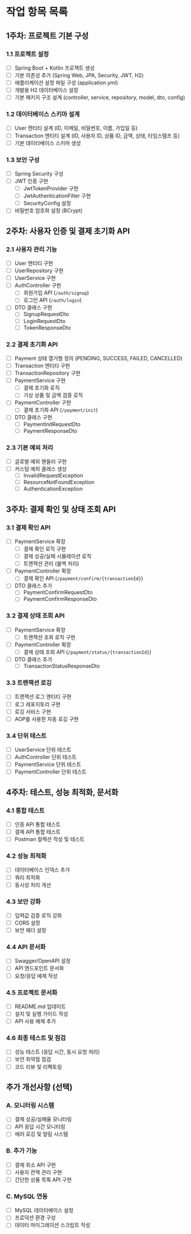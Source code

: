 # 작업 항목 목록

## 1주차: 프로젝트 기본 구성
### 1.1 프로젝트 설정
- [ ] Spring Boot + Kotlin 프로젝트 생성
- [ ] 기본 의존성 추가 (Spring Web, JPA, Security, JWT, H2)
- [ ] 애플리케이션 설정 파일 구성 (application.yml)
- [ ] 개발용 H2 데이터베이스 설정
- [ ] 기본 패키지 구조 설계 (controller, service, repository, model, dto, config)

### 1.2 데이터베이스 스키마 설계
- [ ] User 엔티티 설계 (ID, 이메일, 비밀번호, 이름, 가입일 등)
- [ ] Transaction 엔티티 설계 (ID, 사용자 ID, 상품 ID, 금액, 상태, 타임스탬프 등)
- [ ] 기본 데이터베이스 스키마 생성

### 1.3 보안 구성
- [ ] Spring Security 구성
- [ ] JWT 인증 구현
  - [ ] JwtTokenProvider 구현
  - [ ] JwtAuthenticationFilter 구현
  - [ ] SecurityConfig 설정
- [ ] 비밀번호 암호화 설정 (BCrypt)

## 2주차: 사용자 인증 및 결제 초기화 API
### 2.1 사용자 관리 기능
- [ ] User 엔티티 구현
- [ ] UserRepository 구현
- [ ] UserService 구현
- [ ] AuthController 구현
  - [ ] 회원가입 API (`/auth/signup`)
  - [ ] 로그인 API (`/auth/login`)
- [ ] DTO 클래스 구현
  - [ ] SignupRequestDto
  - [ ] LoginRequestDto
  - [ ] TokenResponseDto

### 2.2 결제 초기화 API
- [ ] Payment 상태 열거형 정의 (PENDING, SUCCESS, FAILED, CANCELLED)
- [ ] Transaction 엔티티 구현
- [ ] TransactionRepository 구현
- [ ] PaymentService 구현
  - [ ] 결제 초기화 로직
  - [ ] 가상 상품 및 금액 검증 로직
- [ ] PaymentController 구현
  - [ ] 결제 초기화 API (`/payment/init`)
- [ ] DTO 클래스 구현
  - [ ] PaymentInitRequestDto
  - [ ] PaymentResponseDto

### 2.3 기본 예외 처리
- [ ] 글로벌 예외 핸들러 구현
- [ ] 커스텀 예외 클래스 생성
  - [ ] InvalidRequestException
  - [ ] ResourceNotFoundException
  - [ ] AuthenticationException

## 3주차: 결제 확인 및 상태 조회 API
### 3.1 결제 확인 API
- [ ] PaymentService 확장
  - [ ] 결제 확인 로직 구현
  - [ ] 결제 성공/실패 시뮬레이션 로직
  - [ ] 트랜잭션 관리 (롤백 처리)
- [ ] PaymentController 확장
  - [ ] 결제 확인 API (`/payment/confirm/{transactionId}`)
- [ ] DTO 클래스 추가
  - [ ] PaymentConfirmRequestDto
  - [ ] PaymentConfirmResponseDto

### 3.2 결제 상태 조회 API
- [ ] PaymentService 확장
  - [ ] 트랜잭션 조회 로직 구현
- [ ] PaymentController 확장
  - [ ] 결제 상태 조회 API (`/payment/status/{transactionId}`)
- [ ] DTO 클래스 추가
  - [ ] TransactionStatusResponseDto

### 3.3 트랜잭션 로깅
- [ ] 트랜잭션 로그 엔티티 구현
- [ ] 로그 레포지토리 구현
- [ ] 로깅 서비스 구현
- [ ] AOP를 사용한 자동 로깅 구현

### 3.4 단위 테스트
- [ ] UserService 단위 테스트
- [ ] AuthController 단위 테스트
- [ ] PaymentService 단위 테스트
- [ ] PaymentController 단위 테스트

## 4주차: 테스트, 성능 최적화, 문서화
### 4.1 통합 테스트
- [ ] 인증 API 통합 테스트
- [ ] 결제 API 통합 테스트
- [ ] Postman 컬렉션 작성 및 테스트

### 4.2 성능 최적화
- [ ] 데이터베이스 인덱스 추가
- [ ] 쿼리 최적화
- [ ] 동시성 처리 개선

### 4.3 보안 강화
- [ ] 입력값 검증 로직 강화
- [ ] CORS 설정
- [ ] 보안 헤더 설정

### 4.4 API 문서화
- [ ] Swagger/OpenAPI 설정
- [ ] API 엔드포인트 문서화
- [ ] 요청/응답 예제 작성

### 4.5 프로젝트 문서화
- [ ] README.md 업데이트
- [ ] 설치 및 실행 가이드 작성
- [ ] API 사용 예제 추가

### 4.6 최종 테스트 및 점검
- [ ] 성능 테스트 (응답 시간, 동시 요청 처리)
- [ ] 보안 취약점 점검
- [ ] 코드 리뷰 및 리팩토링

## 추가 개선사항 (선택)
### A. 모니터링 시스템
- [ ] 결제 성공/실패율 모니터링
- [ ] API 응답 시간 모니터링
- [ ] 에러 로깅 및 알림 시스템

### B. 추가 기능
- [ ] 결제 취소 API 구현
- [ ] 사용자 잔액 관리 구현
- [ ] 간단한 상품 목록 API 구현

### C. MySQL 연동
- [ ] MySQL 데이터베이스 설정
- [ ] 프로덕션 환경 구성
- [ ] 데이터 마이그레이션 스크립트 작성 
